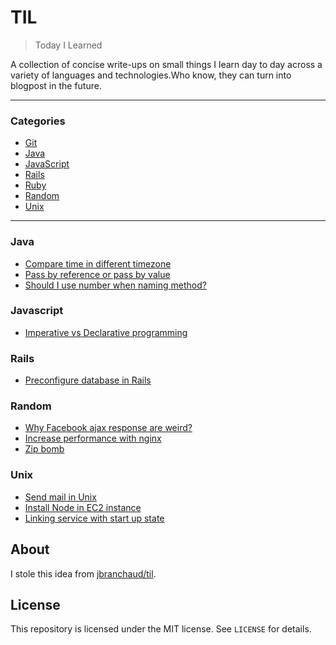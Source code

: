# TIL

> Today I Learned

A collection of concise write-ups on small things I learn day to day across a
variety of languages and technologies.Who know, they can turn into blogpost 
in the future.

---

### Categories
* [Git](#git)
* [Java](#java)
* [JavaScript](#javascript)
* [Rails](#rails)
* [Ruby](#ruby)
* [Random](#random)
* [Unix](#unix)

---

### Java
- [Compare time in different timezone](Java/compare-time-in-different-timezone.md)
- [Pass by reference or pass by value](Java/pass-by-ref-or-pass-by-value.md)
- [Should I use number when naming method?](Java/should-I-use-number-when-naming-method.md)

### Javascript
- [Imperative vs Declarative programming](Javascript/imperative-vs-declarative.md)

### Rails 
- [Preconfigure database in Rails](Rails/specify-database-in-rails.md)

### Random
- [Why Facebook ajax response are weird?](Random/why-facebook-ajax-response-is-weird.md)
- [Increase performance with nginx](Random/enhance-performance-with-nginx.md)
- [Zip bomb](Random/zip-bomb.md)

### Unix
- [Send mail in Unix](Unix/send-mail-in-unix.md)
- [Install Node in EC2 instance](Unix/install-node-in-ec2.md)
- [Linking service with start up state](Unix/linking-service-with-start-up-state.md)

## About

I stole this idea from [jbranchaud/til](https://github.com/jbranchaud/til).

## License

This repository is licensed under the MIT license. See `LICENSE` for
details.
